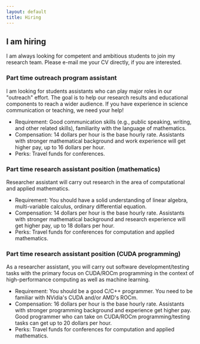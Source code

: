 ```yaml
---
layout: default
title: Hiring
---
```


## I am hiring

I am always looking for competent and ambitious students to join my research team.
Please e-mail me your CV directly, if you are interested.

### Part time outreach program assistant

I am looking for students assistants who can play major roles in our "outreach" effort.
The goal is to help our research results and educational components
to reach a wider audience.
If you have experience in science communication or teaching,
we need your help!

- Requirement:
  Good communication skills
  (e.g., public speaking, writing, and other related skills),
  familiarity with the language of mathematics.
- Compensation:
  14 dollars per hour is the base hourly rate.
  Assistants with stronger mathematical background and work experience
  will get higher pay, up to 16 dollars per hour.
- Perks:
  Travel funds for conferences.

### Part time research assistant position (mathematics)

Researcher assistant will carry out research in the area of
computational and applied mathematics.

- Requirement:
  You should have a solid understanding of linear algebra,
  multi-variable calculus, ordinary differential equation.
- Compensation:
  14 dollars per hour is the base hourly rate.
  Assistants with stronger mathematical background
  and research experience will get higher pay, up to 18 dollars per hour.
- Perks:
  Travel funds for conferences for computation and applied mathematics.

### Part time research assistant position (CUDA programming)

As a researcher assistant, you will carry out software development/testing tasks
with the primary focus on CUDA/ROCm programming
in the context of high-performance computing
as well as machine learning.

- Requirement:
  You should be a good C/C++ programmer.
  You need to be familiar with NVidia's CUDA and/or AMD's ROCm.
- Compensation:
  16 dollars per hour is the base hourly rate.
  Assistants with stronger programming background and experience get higher pay.
  Good programmer who can take on CUDA/ROCm programming/testing tasks
  can get up to 20 dollars per hour.
- Perks:
  Travel funds for conferences for computation and applied mathematics.
